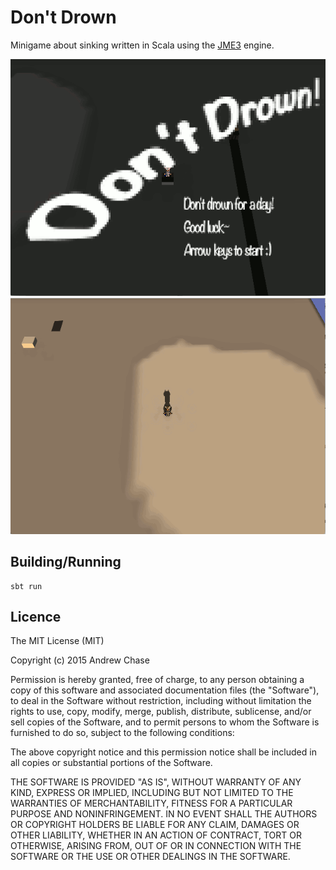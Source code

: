 # Don't Drown

Minigame about sinking written in Scala using the [JME3](http://jmonkeyengine.org/) engine.

![title card screenshot](screenshots/screenshot1.png)
![in action screenshot](screenshots/screenshot2.png)


## Building/Running

    sbt run

## Licence

The MIT License (MIT)

Copyright (c) 2015 Andrew Chase

Permission is hereby granted, free of charge, to any person obtaining a
copy of this software and associated documentation files (the
"Software"), to deal in the Software without restriction, including
without limitation the rights to use, copy, modify, merge, publish,
distribute, sublicense, and/or sell copies of the Software, and to
permit persons to whom the Software is furnished to do so, subject to
the following conditions:

The above copyright notice and this permission notice shall be included
in all copies or substantial portions of the Software.

THE SOFTWARE IS PROVIDED "AS IS", WITHOUT WARRANTY OF ANY KIND, EXPRESS
OR IMPLIED, INCLUDING BUT NOT LIMITED TO THE WARRANTIES OF
MERCHANTABILITY, FITNESS FOR A PARTICULAR PURPOSE AND NONINFRINGEMENT.
IN NO EVENT SHALL THE AUTHORS OR COPYRIGHT HOLDERS BE LIABLE FOR ANY
CLAIM, DAMAGES OR OTHER LIABILITY, WHETHER IN AN ACTION OF CONTRACT,
TORT OR OTHERWISE, ARISING FROM, OUT OF OR IN CONNECTION WITH THE
SOFTWARE OR THE USE OR OTHER DEALINGS IN THE SOFTWARE.
